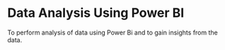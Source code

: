 # Data Analysis Using Power BI
To perform analysis of data using Power Bi and to gain insights from the data.
